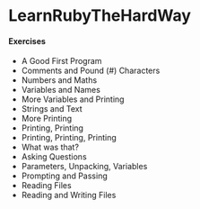 # LearnRubyTheHardWay

#### Exercises
* A Good First Program
* Comments and Pound (#) Characters
* Numbers and Maths
* Variables and Names
* More Variables and Printing
* Strings and Text
* More Printing
* Printing, Printing
* Printing, Printing, Printing
* What was that?
* Asking Questions
* Parameters, Unpacking, Variables
* Prompting and Passing
* Reading Files
* Reading and Writing Files

